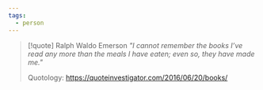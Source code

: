 ```yaml
---
tags:
  - person
---
```

> [!quote] Ralph Waldo Emerson
> _"I cannot remember the books I’ve read any more than the meals I have eaten; even so, they have made me."_
>
> Quotology: https://quoteinvestigator.com/2016/06/20/books/

